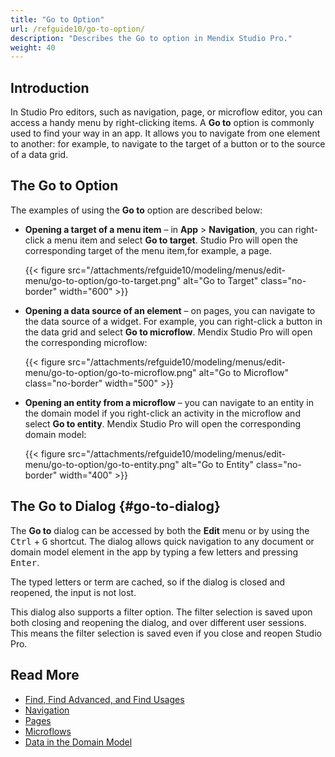 ```yaml
---
title: "Go to Option"
url: /refguide10/go-to-option/
description: "Describes the Go to option in Mendix Studio Pro."
weight: 40
---
```


## Introduction

In Studio Pro editors, such as navigation, page, or microflow editor, you can access a handy menu by right-clicking items. A **Go to** option is commonly used to find your way in an app. It allows you to navigate from one element to another: for example, to navigate to the target of a button or to the source of a data grid.

## The Go to Option

The examples of using the **Go to** option are described below:

* **Opening a target of a menu item** – in **App** > **Navigation**, you can right-click a menu item and select **Go to target**. Studio Pro will open the corresponding target of the menu item,for example, a page.

    {{< figure src="/attachments/refguide10/modeling/menus/edit-menu/go-to-option/go-to-target.png" alt="Go to Target" class="no-border" width="600" >}}

* **Opening a data source of an element** – on pages, you can navigate to the data source of a widget. For example, you can right-click a button in the data grid and select **Go to microflow**. Mendix Studio Pro will open the corresponding microflow:

    {{< figure src="/attachments/refguide10/modeling/menus/edit-menu/go-to-option/go-to-microflow.png" alt="Go to Microflow" class="no-border" width="500" >}}

* **Opening an entity from a microflow** – you can navigate to an entity in the domain model if you right-click an activity in the microflow and select **Go to entity**. Mendix Studio Pro will open the corresponding domain model:

    {{< figure src="/attachments/refguide10/modeling/menus/edit-menu/go-to-option/go-to-entity.png" alt="Go to Entity" class="no-border" width="400" >}}

## The Go to Dialog {#go-to-dialog}

The **Go to** dialog can be accessed by both the **Edit** menu or by using the <kbd>Ctrl</kbd> + <kbd>G</kbd> shortcut. The dialog allows quick navigation to any document or domain model element in the app by typing a few letters and pressing <kbd>Enter</kbd>.

The typed letters or term are cached, so if the dialog is closed and reopened, the input is not lost.

This dialog also supports a filter option. The filter selection is saved upon both closing and reopening the dialog, and over different user sessions. This means the filter selection is saved even if you close and reopen Studio Pro.

## Read More

* [Find, Find Advanced, and Find Usages](/refguide10/find-and-find-advanced/)
* [Navigation](/refguide10/navigation/)
* [Pages](/refguide10/pages/)
* [Microflows](/refguide10/microflows/)
* [Data in the Domain Model](/refguide10/domain-model/)
